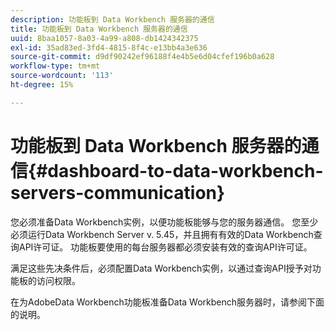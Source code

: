 ```yaml
---
description: 功能板到 Data Workbench 服务器的通信
title: 功能板到 Data Workbench 服务器的通信
uuid: 8baa1057-8a03-4a99-a808-db1424342375
exl-id: 35ad83ed-3fd4-4815-8f4c-e13bb4a3e636
source-git-commit: d9df90242ef96188f4e4b5e6d04cfef196b0a628
workflow-type: tm+mt
source-wordcount: '113'
ht-degree: 15%

---
```


# 功能板到 Data Workbench 服务器的通信{#dashboard-to-data-workbench-servers-communication}

您必须准备Data Workbench实例，以便功能板能够与您的服务器通信。 您至少必须运行Data Workbench Server v. 5.45，并且拥有有效的Data Workbench查询API许可证。 功能板要使用的每台服务器都必须安装有效的查询API许可证。

满足这些先决条件后，必须配置Data Workbench实例，以通过查询API授予对功能板的访问权限。

在为AdobeData Workbench功能板准备Data Workbench服务器时，请参阅下面的说明。
